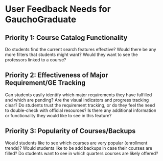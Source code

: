 # User Feedback Needs for GauchoGraduate

## Priority 1: Course Catalog Functionality
Do students find the current search features effective?
Would there be any more filters that students might want?
Would they want to see the professors linked to a course?


## Priority 2: Effectiveness of Major Requirement/GE Tracking
Can students easily identify which major requirements they have fulfilled and which are pending?
Are the visual indicators and progress tracking clear?
Do students trust the requirement tracking, or do they feel the need to double-check with official resources?
Is there any additional information or functionality they would like to see in this feature?

## Priority 3: Popularity of Courses/Backups
Would students like to see which courses are very popular (enrollment trends)?
Would students like to be add backups in case their courses are filled?
Do students want to see in which quarters courses are likely offered?
